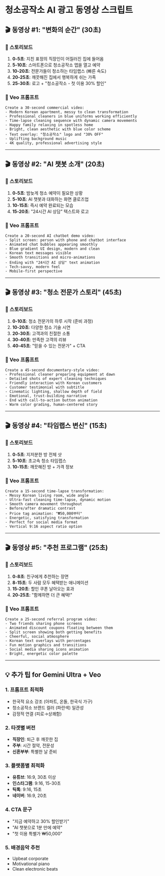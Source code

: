 # 청소공작소 AI 광고 동영상 스크립트

## 🎬 동영상 #1: "변화의 순간" (30초)

### 📝 스토리보드
1. **0-5초**: 지친 표정의 직장인이 어질러진 집에 들어옴
2. **5-10초**: 스마트폰으로 청소공작소 앱을 열고 예약
3. **10-20초**: 전문가들이 청소하는 타임랩스 (빠른 속도)
4. **20-25초**: 깨끗해진 집에서 행복하게 쉬는 가족
5. **25-30초**: 로고 + "청소공작소 - 첫 이용 30% 할인"

### 🎯 Veo 프롬프트
```
Create a 30-second commercial video:
- Modern Korean apartment, messy to clean transformation
- Professional cleaners in blue uniforms working efficiently
- Time-lapse cleaning sequence with dynamic camera movements
- Happy family relaxing in spotless home
- Bright, clean aesthetic with blue color scheme
- Text overlay: "청소공작소" logo and "30% OFF"
- Uplifting background music
- 4K quality, professional advertising style
```

---

## 🎬 동영상 #2: "AI 챗봇 소개" (20초)

### 📝 스토리보드
1. **0-5초**: 밤늦게 청소 예약이 필요한 상황
2. **5-10초**: AI 챗봇과 대화하는 화면 클로즈업
3. **10-15초**: 즉시 예약 완료되는 모습
4. **15-20초**: "24시간 AI 상담" 텍스트와 로고

### 🎯 Veo 프롬프트
```
Create a 20-second AI chatbot demo video:
- Split screen: person with phone and chatbot interface
- Animated chat bubbles appearing smoothly
- Blue gradient UI design, modern and clean
- Korean text messages visible
- Smooth transitions and micro-animations
- Ending with "24시간 AI 상담" text animation
- Tech-savvy, modern feel
- Mobile-first perspective
```

---

## 🎬 동영상 #3: "청소 전문가 스토리" (45초)

### 📝 스토리보드
1. **0-10초**: 청소 전문가의 하루 시작 (준비 과정)
2. **10-20초**: 다양한 청소 기술 시연
3. **20-30초**: 고객과의 친절한 소통
4. **30-40초**: 만족한 고객의 리뷰
5. **40-45초**: "믿을 수 있는 전문가" + CTA

### 🎯 Veo 프롬프트
```
Create a 45-second documentary-style video:
- Professional cleaner preparing equipment at dawn
- Detailed shots of expert cleaning techniques
- Friendly interaction with Korean customers
- Customer testimonial with subtitle
- Cinematic lighting, shallow depth of field
- Emotional, trust-building narrative
- End with call-to-action button animation
- Warm color grading, human-centered story
```

---

## 🎬 동영상 #4: "타임랩스 변신" (15초)

### 📝 스토리보드
1. **0-5초**: 지저분한 방 전체 샷
2. **5-10초**: 초고속 청소 타임랩스
3. **10-15초**: 깨끗해진 방 + 가격 정보

### 🎯 Veo 프롬프트
```
Create a 15-second time-lapse transformation:
- Messy Korean living room, wide angle
- Ultra-fast cleaning time-lapse, dynamic motion
- Smooth camera movement throughout
- Before/after dramatic contrast
- Price tag animation: "₩50,000부터"
- Energetic, satisfying transformation
- Perfect for social media format
- Vertical 9:16 aspect ratio option
```

---

## 🎬 동영상 #5: "추천 프로그램" (25초)

### 📝 스토리보드
1. **0-8초**: 친구에게 추천하는 장면
2. **8-15초**: 두 사람 모두 혜택받는 애니메이션
3. **15-20초**: 할인 쿠폰 날아오는 효과
4. **20-25초**: "함께하면 더 큰 혜택!"

### 🎯 Veo 프롬프트
```
Create a 25-second referral program video:
- Two friends sharing phone screens
- Animated discount coupons floating between them
- Split screen showing both getting benefits
- Cheerful, social atmosphere
- Korean text overlays with percentages
- Fun motion graphics and transitions
- Social media sharing icons animation
- Bright, energetic color palette
```

---

## 💡 추가 팁 for Gemini Ultra + Veo

### 1. 프롬프트 최적화
- 한국적 요소 강조 (아파트, 온돌, 한국식 가구)
- 청소공작소 브랜드 컬러 (파란색) 일관성
- 감정적 연결 (피로→상쾌함)

### 2. 타겟별 버전
- **직장인**: 퇴근 후 깨끗한 집
- **주부**: 시간 절약, 전문성
- **신혼부부**: 특별한 날 준비

### 3. 플랫폼별 최적화
- **유튜브**: 16:9, 30초 이상
- **인스타그램**: 9:16, 15-30초
- **틱톡**: 9:16, 15초
- **네이버**: 16:9, 20초

### 4. CTA 문구
- "지금 예약하고 30% 할인받기"
- "AI 챗봇으로 1분 만에 예약"
- "첫 이용 특별가 ₩50,000"

### 5. 배경음악 추천
- Upbeat corporate
- Motivational piano
- Clean electronic beats